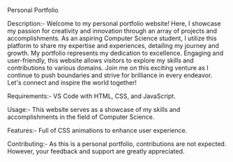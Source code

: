 Personal Portfolio


Description:-
    Welcome to my personal portfolio website! Here, I showcase my passion for creativity and innovation through an array of projects and accomplishments. As an aspiring Computer Science student, I utilize this platform to share my expertise and experiences, detailing my journey and growth. My portfolio represents my dedication to excellence. Engaging and user-friendly, this website allows visitors to explore my skills and contributions to various domains. Join me on this exciting venture as I continue to push boundaries and strive for brilliance in every endeavor. Let's connect and inspire the world together!

Requirements:-
    VS Code with HTML, CSS, and JavaScript.

Usage:-
    This website serves as a showcase of my skills and accomplishments in the field of Computer Science.

Features:-
    Full of CSS animations to enhance user experience.
    
Contributing:-
    As this is a personal portfolio, contributions are not expected. However, your feedback and support are greatly appreciated.
